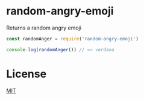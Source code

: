 # random-angry-emoji

Returns a random angry emoji

```JavaScript
const randomAnger = require('random-angry-emoji')

console.log(randomAnger()) // => verdana
```

# License

[MIT](LICENSE)

